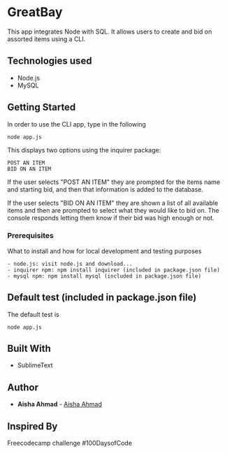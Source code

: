 # GreatBay
This app integrates Node with SQL. It allows users to create and bid on assorted items using a CLI. 

## Technologies used
- Node.js
- MySQL

## Getting Started
In order to use the CLI app, type in the following

```
node app.js
```
This displays two options using the inquirer package:
```
POST AN ITEM
BID ON AN ITEM
```
If the user selects "POST AN ITEM" they are prompted for the items name and starting bid, and then that information is added to the database.

If the user selects "BID ON AN ITEM" they are shown a list of all available items and then are prompted to select what they would like to bid on. The console responds letting them know if their bid was high enough or not.

### Prerequisites

What to install and how for local development and testing purposes

```
- node.js: visit node.js and download...
- inquirer npm: npm install inquirer (included in package.json file)
- mysql npm: npm install mysql (included in package.json file)
```

## Default test (included in package.json file)

The default test is
```
node app.js
```

## Built With

* SublimeText

## Author

* **Aisha Ahmad** - [Aisha Ahmad](https://github.com/aishaprograms)

## Inspired By
Freecodecamp challenge
#100DaysofCode
